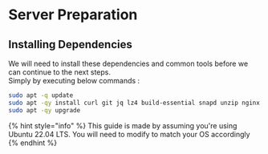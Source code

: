 # Server Preparation

## Installing Dependencies

We will need to install these dependencies and common tools before we can continue to the next steps.\
Simply by executing below commands :&#x20;

```sh
sudo apt -q update
sudo apt -qy install curl git jq lz4 build-essential snapd unzip nginx
sudo apt -qy upgrade
```

{% hint style="info" %}
This guide is made by assuming you're using Ubuntu 22.04 LTS. You will need to modify to match your OS accordingly
{% endhint %}
